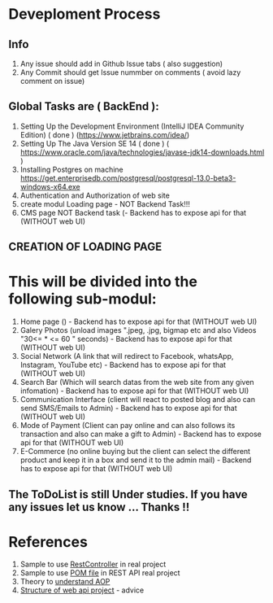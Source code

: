 # Deveploment Process
## Info
1.  Any issue should add in  Github Issue tabs ( also suggestion)
1.  Any Commit should get Issue nummber on comments ( avoid lazy comment on issue)

##  Global Tasks are ( BackEnd ): 
1. Setting Up the Development Environment (IntelliJ IDEA Community Edition)  		( done ) 	(https://www.jetbrains.com/idea/)
1. Setting Up The Java Version SE 14 		( done )		( https://www.oracle.com/java/technologies/javase-jdk14-downloads.html )
1. Installing Postgres on machine https://get.enterprisedb.com/postgresql/postgresql-13.0-beta3-windows-x64.exe
1. Authentication and Authorization of web site
1. create modul Loading page - NOT Backend Task!!!
1. CMS page  NOT Backend task (- Backend has to expose api for that (WITHOUT  web UI)

## CREATION OF LOADING PAGE
# This will be divided into the following sub-modul:
1. Home page () - Backend has to expose  api for that (WITHOUT  web UI)
1. Galery Photos (unload images ".jpeg, .jpg, bigmap etc and also Videos "30<= * <= 60 " seconds) - Backend has to expose  api for that (WITHOUT  web UI)
1. Social Network (A link that will redirect to Facebook, whatsApp, Instagram, YouTube etc) - Backend has to expose  api for that (WITHOUT  web UI)
1. Search Bar (Which will search datas from the web site from any given infomation) - Backend has to expose  api for that (WITHOUT  web UI)
1. Communication Interface (client will react to posted blog and also can send SMS/Emails to Admin) - Backend has to expose  api for that (WITHOUT  web UI)
1. Mode of Payment (Client can pay online and can also follows its transaction and also can make a gift to Admin) - Backend has to expose  api for that (WITHOUT  web UI)
1. E-Commerce (no online buying but the client can select the different product and keep it in a box and send it to the admin mail) - Backend has to expose  api for that (WITHOUT  web UI)

## The ToDoList is still Under studies. If you have any issues let us know ... Thanks !!

# References
1. Sample to use [RestController](https://github.com/corona-warn-app/cwa-server/tree/master/services/submission/src/main/java/app/coronawarn/server/services/submission/controller) in real project 
1. Sample to use [POM file](https://github.com/corona-warn-app/cwa-server/blob/master/services/submission/pom.xml) in REST API real project
1. Theory to [understand AOP](https://www.baeldung.com/spring-aop-annotation)
1. [Structure of web api project](https://stackoverflow.com/questions/40902280/what-is-the-recommended-project-structure-for-spring-boot-rest-projects) - advice